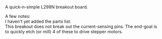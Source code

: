 A quick-n-simple L298N breakout board.

A few notes:  
I haven't yet added the parts list.  
This breakout does not break out the current-sensing pins. The end-goal is to 
quickly etch (or mill) 4 of these to drive stepper motors.
